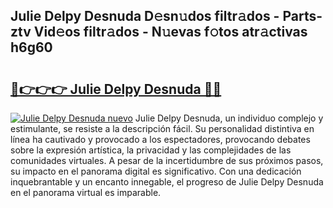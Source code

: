 ## Julie Delpy Desnuda D𝚎sn𝚞dos filtr𝚊dos - Parts-ztv Vid𝚎os filtr𝚊dos - N𝚞evas f𝚘tos atr𝚊ctivas h6g60

# <h2><a href="http://mb80bx.tromn.icu/?c=Julie+Delpy+Desnuda">🔗👉👉👉 Julie Delpy Desnuda 🔗🔗</a></h2>

[![Julie Delpy Desnuda nuevo](https://i.imgur.com/pEAQMta.gif)](http://mb80bx.tromn.icu/?c=Julie+Delpy+Desnuda)
Julie Delpy Desnuda, un individuo complejo y estimulante, se resiste a la descripción fácil. Su personalidad distintiva en línea ha cautivado y provocado a los espectadores, provocando debates sobre la expresión artística, la privacidad y las complejidades de las comunidades virtuales. A pesar de la incertidumbre de sus próximos pasos, su impacto en el panorama digital es significativo. Con una dedicación inquebrantable y un encanto innegable, el progreso de Julie Delpy Desnuda en el panorama virtual es imparable.
